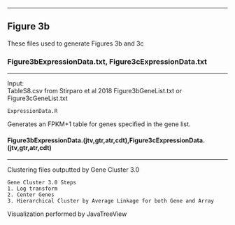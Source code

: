 *** 
## Figure 3b

These files used to generate Figures 3b and 3c
 
### Figure3bExpressionData.txt, Figure3cExpressionData.txt
***

Input:  
TableS8.csv from Stirparo et al 2018
Figure3bGeneList.txt or Figure3cGeneList.txt

``` 
ExpressionData.R
``` 
Generates an FPKM+1 table for genes specified in the gene list.


#### Figure3bExpressionData.(jtv,gtr,atr,cdt),Figure3cExpressionData.(jtv,gtr,atr,cdt)
***

Clustering files outputted by Gene Cluster 3.0

```
Gene Cluster 3.0 Steps
1. Log transform
2. Center Genes
3. Hierarchical Cluster by Average Linkage for both Gene and Array
```
Visualization performed by JavaTreeView